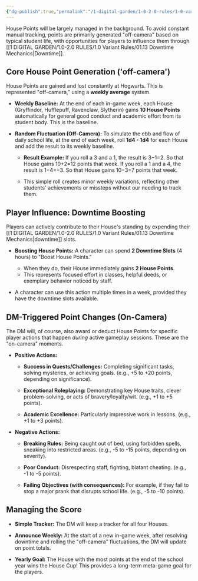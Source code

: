 ```yaml
---
{"dg-publish":true,"permalink":"/1-digital-garden/1-0-2-0-rules/1-0-variant-rules/01-14-house-points/"}
---
```


House Points will be largely managed in the background. To avoid constant manual tracking, points are primarily generated "off-camera" based on typical student life, with opportunities for players to influence them through [[1 DIGITAL GARDEN/1.0-2.0 RULES/1.0 Variant Rules/01.13 Downtime Mechanics\|Downtime]].

## Core House Point Generation ('off-camera')

House Points are gained and lost constantly at Hogwarts. This is represented "off-camera," using a **weekly average** system.

- **Weekly Baseline:** At the end of each in-game week, each House (Gryffindor, Hufflepuff, Ravenclaw, Slytherin) gains **10 House Points** automatically for general good conduct and academic effort from its student body. This is the baseline.
    
- **Random Fluctuation (Off-Camera):** To simulate the ebb and flow of daily school life, at the end of each week, roll **1d4 - 1d4** for each House and add the result to its weekly baseline.
    - **Result Example:** If you roll a 3 and a 1, the result is 3−1=2. So that House gains 10+2=12 points that week. If you roll a 1 and a 4, the result is 1−4=−3. So that House gains 10−3=7 points that week.
    
    - This simple roll creates minor weekly variations, reflecting other students' achievements or missteps without our needing to track them.

## Player Influence: Downtime Boosting

Players can actively contribute to their House's standing by expending their [[1 DIGITAL GARDEN/1.0-2.0 RULES/1.0 Variant Rules/01.13 Downtime Mechanics\|downtime]] slots.

- **Boosting House Points:** A character can spend **2 Downtime Slots** (4 hours) to "Boost House Points."
    
    - When they do, their House immediately gains **2 House Points**.
    - This represents focused effort in classes, helpful deeds, or exemplary behavior noticed by staff.
- A character can use this action multiple times in a week, provided they have the downtime slots available. 

## DM-Triggered Point Changes (On-Camera)

The DM will, of course, also award or deduct House Points for specific player actions that happen _during_ active gameplay sessions. These are the "on-camera" moments.

- **Positive Actions:**
    - **Success in Quests/Challenges:** Completing significant tasks, solving mysteries, or achieving goals. (e.g., +5 to +20 points, depending on significance).

    - **Exceptional Roleplaying:** Demonstrating key House traits, clever problem-solving, or acts of bravery/loyalty/wit. (e.g., +1 to +5 points).
  
    - **Academic Excellence:** Particularly impressive work in lessons. (e.g., +1 to +3 points).
   
- **Negative Actions:**
    - **Breaking Rules:** Being caught out of bed, using forbidden spells, sneaking into restricted areas. (e.g., -5 to -15 points, depending on severity).
       
    - **Poor Conduct:** Disrespecting staff, fighting, blatant cheating. (e.g., -1 to -5 points).
     
    - **Failing Objectives (with consequences):** For example, if they fail to stop a major prank that disrupts school life. (e.g., -5 to -10 points).

## Managing the Score

- **Simple Tracker:** The DM will keep a tracker for all four Houses.
   
- **Announce Weekly:** At the start of a new in-game week, after resolving downtime and rolling the "off-camera" fluctuations, the DM will update on point totals.

- **Yearly Goal:** The House with the most points at the end of the school year wins the House Cup! This provides a long-term meta-game goal for the players.